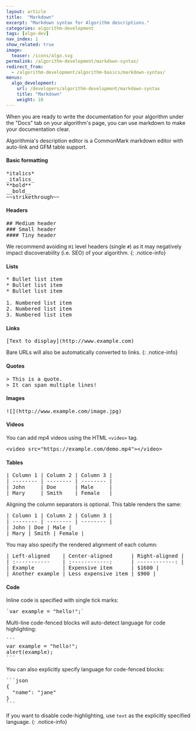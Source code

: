```yaml
---
layout: article
title:  "Markdown"
excerpt: "Markdown syntax for Algorithm descriptions."
categories: algorithm-development
tags: [algo-dev]
nav_index: 1
show_related: true
image:
  teaser: /icons/algo.svg
permalink: /algorithm-development/markdown-syntax/
redirect_from:
  - /algorithm-development/algorithm-basics/markdown-syntax/
menus:
  algo_development:
    url: /developers/algorithm-development/markdown-syntax
    title: "Markdown"
    weight: 10
---
```


When you are ready to write the documentation for your algorithm under the "Docs" tab on your algorithm's page, you can use markdown to make your documentation clear.

Algorithmia's description editor is a CommonMark markdown editor with auto-link and GFM table support.

#### Basic formatting

<pre>
*italics*
_italics_
**bold**
__bold__
~~strikethrough~~
</pre>

#### Headers

<pre>
## Medium header
### Small header
#### Tiny header
</pre>

We recommend avoiding `H1` level headers (single `#`) as it may negatively impact discoverability (i.e. SEO) of your algorithm.
{: .notice-info}

#### Lists

<pre>
* Bullet list item
* Bullet list item
* Bullet list item

1. Numbered list item
2. Numbered list item
3. Numbered list item
</pre>

#### Links

<pre>
[Text to display](http://www.example.com)
</pre>

Bare URLs will also be automatically converted to links.
{: .notice-info}

#### Quotes

<pre>
> This is a quote.
> It can span multiple lines!
</pre>

#### Images

<pre>
![](http://www.example.com/image.jpg)
</pre>


#### Videos

You can add mp4 videos using the HTML `<video>` tag.

<pre>
&lt;video src="https://example.com/demo.mp4"&gt;&lt;/video&gt;
</pre>

#### Tables

<pre>
| Column 1 | Column 2 | Column 3 |
| -------- | -------- | -------- |
| John     | Doe      | Male     |
| Mary     | Smith    | Female   |
</pre>

Aligning the column separators is optional. This table renders the same:

<pre>
| Column 1 | Column 2 | Column 3 |
| -------- | -------- | -------- |
| John | Doe | Male |
| Mary | Smith | Female |
</pre>

You may also specify the rendered alignment of each column:

<pre>
| Left-aligned    | Center-aligned      | Right-aligned |
| :-----------    | :------------:      | ------------: |
| Example         | Expensive item      | $1600 |
| Another example | Less expensive item | $900 |
</pre>

#### Code

Inline code is specified with single tick marks:

<pre>`var example = "hello!";`</pre>

Multi-line code-fenced blocks will auto-detect language for code highlighting:

<pre>
```
var example = "hello!";
alert(example);
```
</pre>

You can also explicitly specify language for code-fenced blocks:

<pre>
```json
{
  "name": "jane"
}
```
</pre>

If you want to disable code-highlighting, use `text` as the explicitly specified language.
{: .notice-info}

